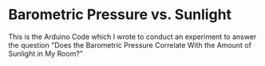 # Barometric Pressure vs. Sunlight
This is the Arduino Code which I wrote to conduct an experiment to answer the question "Does the Barometric Pressure Correlate With the Amount of Sunlight in My Room?"
